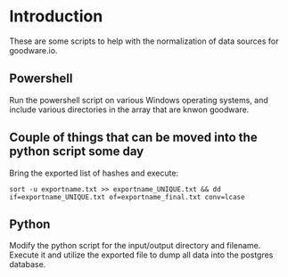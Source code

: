 # Introduction
These are some scripts to help with the normalization of data sources for goodware.io.

## Powershell
Run the powershell script on various Windows operating systems, and include various directories in the array that are knwon goodware.

## Couple of things that can be moved into the python script some day
Bring the exported list of hashes and execute:

`sort -u exportname.txt >> exportname_UNIQUE.txt && dd if=exportname_UNIQUE.txt of=exportname_final.txt conv=lcase`

## Python
Modify the python script for the input/output directory and filename. Execute it and utilize the exported file to dump all data into the postgres database.

